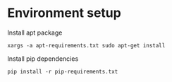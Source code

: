 # Environment setup
Install apt package
```
xargs -a apt-requirements.txt sudo apt-get install
```
Install pip dependencies
```
pip install -r pip-requirements.txt
```